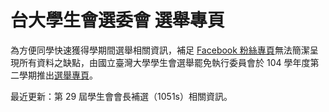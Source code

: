 # 台大學生會選委會  選舉專頁
為方便同學快速獲得學期間選舉相關資訊，補足 [Facebook 粉絲專頁](https://www.facebook.com/NTUVote/)無法簡潔呈現所有資料之缺點，由國立臺灣大學學生會選舉罷免執行委員會於 104 學年度第二學期推出[選舉專頁](https://vote.ntustudents.org)。

最近更新：第 29 屆學生會會長補選（1051s）相關資訊。
